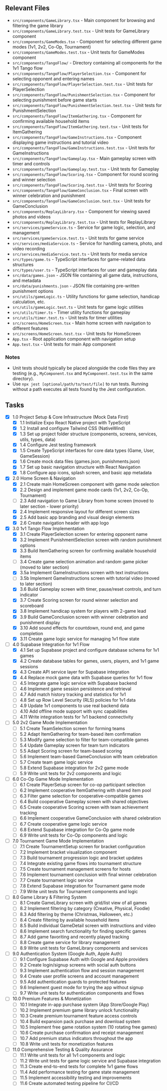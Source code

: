 ## Relevant Files

- `src/components/GameLibrary.tsx` - Main component for browsing and filtering the game library
- `src/components/GameLibrary.test.tsx` - Unit tests for GameLibrary component
- `src/components/GameModes.tsx` - Component for selecting different game modes (1v1, 2v2, Co-Op, Tournament)
- `src/components/GameModes.test.tsx` - Unit tests for GameModes component
- `src/components/TangoFlow/` - Directory containing all components for the 1v1 Tango flow
- `src/components/TangoFlow/PlayerSelection.tsx` - Component for selecting opponent and entering names
- `src/components/TangoFlow/PlayerSelection.test.tsx` - Unit tests for PlayerSelection
- `src/components/TangoFlow/PunishmentSelection.tsx` - Component for selecting punishment before game starts
- `src/components/TangoFlow/PunishmentSelection.test.tsx` - Unit tests for PunishmentSelection
- `src/components/TangoFlow/ItemGathering.tsx` - Component for confirming available household items
- `src/components/TangoFlow/ItemGathering.test.tsx` - Unit tests for ItemGathering
- `src/components/TangoFlow/GameInstructions.tsx` - Component displaying game instructions and tutorial video
- `src/components/TangoFlow/GameInstructions.test.tsx` - Unit tests for GameInstructions
- `src/components/TangoFlow/Gameplay.tsx` - Main gameplay screen with timer and controls
- `src/components/TangoFlow/Gameplay.test.tsx` - Unit tests for Gameplay
- `src/components/TangoFlow/Scoring.tsx` - Component for round scoring and winner selection
- `src/components/TangoFlow/Scoring.test.tsx` - Unit tests for Scoring
- `src/components/TangoFlow/GameConclusion.tsx` - Final screen with winner celebration and punishment
- `src/components/TangoFlow/GameConclusion.test.tsx` - Unit tests for GameConclusion
- `src/components/ReplayLibrary.tsx` - Component for viewing saved photos and videos
- `src/components/ReplayLibrary.test.tsx` - Unit tests for ReplayLibrary
- `src/services/gameService.ts` - Service for game logic, selection, and management
- `src/services/gameService.test.ts` - Unit tests for game service
- `src/services/mediaService.ts` - Service for handling camera, photo, and video recording
- `src/services/mediaService.test.ts` - Unit tests for media service
- `src/types/game.ts` - TypeScript interfaces for game-related data structures
- `src/types/user.ts` - TypeScript interfaces for user and gameplay data
- `src/data/games.json` - JSON file containing all game data, instructions, and metadata
- `src/data/punishments.json` - JSON file containing pre-written punishment options
- `src/utils/gameLogic.ts` - Utility functions for game selection, handicap calculation, etc.
- `src/utils/gameLogic.test.ts` - Unit tests for game logic utilities
- `src/utils/timer.ts` - Timer utility functions for gameplay
- `src/utils/timer.test.ts` - Unit tests for timer utilities
- `src/screens/HomeScreen.tsx` - Main home screen with navigation to different features
- `src/screens/HomeScreen.test.tsx` - Unit tests for HomeScreen
- `App.tsx` - Root application component with navigation setup
- `App.test.tsx` - Unit tests for main App component

### Notes

- Unit tests should typically be placed alongside the code files they are testing (e.g., `MyComponent.tsx` and `MyComponent.test.tsx` in the same directory).
- Use `npx jest [optional/path/to/test/file]` to run tests. Running without a path executes all tests found by the Jest configuration.

## Tasks

- [x] 1.0 Project Setup & Core Infrastructure (Mock Data First)
  - [x] 1.1 Initialize Expo React Native project with TypeScript
  - [x] 1.2 Install and configure Tailwind CSS (NativeWind)
  - [x] 1.3 Set up project folder structure (components, screens, services, utils, types, data)
  - [x] 1.4 Configure Jest testing framework
  - [x] 1.5 Create TypeScript interfaces for core data types (Game, User, GameSession)
  - [x] 1.6 Create mock data files (games.json, punishments.json)
  - [x] 1.7 Set up basic navigation structure with React Navigation
  - [x] 1.8 Configure app icons, splash screen, and basic app metadata

- [x] 2.0 Home Screen & Navigation
  - [x] 2.1 Create main HomeScreen component with game mode selection
  - [x] 2.2 Design and implement game mode cards (1v1, 2v2, Co-Op, Tournament)
  - [ ] 2.3 Add navigation to Game Library from home screen (moved to later section - lower priority)
  - [x] 2.4 Implement responsive layout for different screen sizes
  - [x] 2.5 Add basic app branding and visual design elements
  - [x] 2.6 Create navigation header with app logo

- [x] 3.0 1v1 Tango Flow Implementation
  - [x] 3.1 Create PlayerSelection screen for entering opponent name
  - [x] 3.2 Implement PunishmentSelection screen with random punishment options
  - [x] 3.3 Build ItemGathering screen for confirming available household items
  - [ ] 3.4 Create game selection animation and random game picker (moved to later section)
  - [x] 3.5a Implement GameInstructions screen with text instructions
  - [ ] 3.5b Implement GameInstructions screen with tutorial video (moved to later section)
  - [x] 3.6 Build Gameplay screen with timer, pause/reset controls, and turn indicator
  - [x] 3.7 Create Scoring screen for round winner selection and scoreboard
  - [x] 3.8 Implement handicap system for players with 2-game lead
  - [x] 3.9 Build GameConclusion screen with winner celebration and punishment display
  - [x] 3.10 Add sound effects for countdown, round end, and game completion
  - [x] 3.11 Create game logic service for managing 1v1 flow state

- [ ] 4.0 Supabase Integration for 1v1 Flow
  - [x] 4.1 Set up Supabase project and configure database schema for 1v1 games
  - [x] 4.2 Create database tables for games, users, players, and 1v1 game sessions
  - [x] 4.3 Create API service layer for Supabase integration
  - [x] 4.4 Replace mock game data with Supabase queries for 1v1 flow
  - [ ] 4.5 Integrate game logic service with Supabase backend
  - [ ] 4.6 Implement game session persistence and retrieval
  - [ ] 4.7 Add match history tracking and statistics for 1v1
  - [ ] 4.8 Set up Row Level Security (RLS) policies for 1v1 data
  - [ ] 4.9 Update 1v1 components to use real backend data
  - [ ] 4.10 Add offline mode support with sync capabilities
  - [ ] 4.11 Write integration tests for 1v1 backend connectivity

- [ ] 5.0 2v2 Game Mode Implementation
  - [ ] 5.1 Create TeamSelection screen for forming teams
  - [ ] 5.2 Adapt ItemGathering for team-based item confirmation
  - [ ] 5.3 Modify game selection to filter for team-compatible games
  - [ ] 5.4 Update Gameplay screen for team turn indicators
  - [ ] 5.5 Adapt Scoring screen for team-based scoring
  - [ ] 5.6 Implement team-based GameConclusion with team celebration
  - [ ] 5.7 Create team game logic service
  - [ ] 5.8 Extend Supabase integration for 2v2 game mode
  - [ ] 5.9 Write unit tests for 2v2 components and logic

- [ ] 6.0 Co-Op Game Mode Implementation
  - [ ] 6.1 Create PlayerSetup screen for co-op participant selection
  - [ ] 6.2 Implement cooperative ItemGathering with shared item pool
  - [ ] 6.3 Filter game selection for cooperative-compatible games
  - [ ] 6.4 Build cooperative Gameplay screen with shared objectives
  - [ ] 6.5 Create cooperative Scoring screen with team achievement tracking
  - [ ] 6.6 Implement cooperative GameConclusion with shared celebration
  - [ ] 6.7 Create cooperative game logic service
  - [ ] 6.8 Extend Supabase integration for Co-Op game mode
  - [ ] 6.9 Write unit tests for Co-Op components and logic

- [ ] 7.0 Tournament Game Mode Implementation
  - [ ] 7.1 Create TournamentSetup screen for bracket configuration
  - [ ] 7.2 Implement bracket visualization component
  - [ ] 7.3 Build tournament progression logic and bracket updates
  - [ ] 7.4 Integrate existing game flows into tournament structure
  - [ ] 7.5 Create tournament management screens for hosts
  - [ ] 7.6 Implement tournament conclusion with final winner celebration
  - [ ] 7.7 Create tournament logic service
  - [ ] 7.8 Extend Supabase integration for Tournament game mode
  - [ ] 7.9 Write unit tests for Tournament components and logic

- [ ] 8.0 Game Library & Filtering System
  - [ ] 8.1 Create GameLibrary screen with grid/list view of all games
  - [ ] 8.2 Implement filtering by category (Creative, Physical, Foodie)
  - [ ] 8.3 Add filtering by theme (Christmas, Halloween, etc.)
  - [ ] 8.4 Create filtering by available household items
  - [ ] 8.5 Build individual GameDetail screen with instructions and video
  - [ ] 8.6 Implement search functionality for finding specific games
  - [ ] 8.7 Add game favoriting and recently played tracking
  - [ ] 8.8 Create game service for library management
  - [ ] 8.9 Write unit tests for GameLibrary components and services

- [ ] 9.0 Authentication System (Google Auth, Apple Auth)
  - [ ] 9.1 Configure Supabase Auth with Google and Apple providers
  - [ ] 9.2 Create login/signup screens with social auth buttons
  - [ ] 9.3 Implement authentication flow and session management
  - [ ] 9.4 Create user profile screens and account management
  - [ ] 9.5 Add authentication guards to protected features
  - [ ] 9.6 Implement guest mode for trying the app without signup
  - [ ] 9.7 Write unit tests for authentication components and flows

- [ ] 10.0 Premium Features & Monetization
  - [ ] 10.1 Integrate in-app purchase system (App Store/Google Play)
  - [ ] 10.2 Implement premium game library unlock functionality
  - [ ] 10.3 Create premium tournament feature access controls
  - [ ] 10.4 Build expansion pack purchase and download system
  - [ ] 10.5 Implement free game rotation system (10 rotating free games)
  - [ ] 10.6 Create purchase confirmation and receipt management
  - [ ] 10.7 Add premium status indicators throughout the app
  - [ ] 10.8 Write unit tests for monetization features

- [ ] 11.0 Comprehensive Testing & Quality Assurance
  - [ ] 11.1 Write unit tests for all 1v1 components and logic
  - [ ] 11.2 Write unit tests for game logic service and Supabase integration
  - [ ] 11.3 Create end-to-end tests for complete 1v1 game flows
  - [ ] 11.4 Add performance testing for game state management
  - [ ] 11.5 Implement accessibility testing and improvements
  - [ ] 11.6 Create automated testing pipeline for CI/CD
